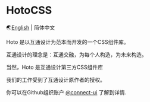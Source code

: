 # HotoCSS
🌏[English](./README.md) | 简体中文

Hoto 是以互通设计为范本而开发的一个CSS组件库。

互通设计的理念是：互通交融，为每个人构造，为未来构造。

当然，Hoto 是互通设计第三方CSS组件库

我们的工作受到了互通设计原作者的授权。

你可以在Github组织账户 [@connect-ui](https://github.com/connect-ui/) 了解到详情.
